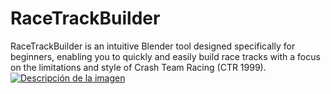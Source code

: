 # RaceTrackBuilder
RaceTrackBuilder is an intuitive Blender tool designed specifically for beginners, enabling you to quickly and easily build race tracks with a focus on the limitations and style of Crash Team Racing (CTR 1999). 
[![Descripción de la imagen](https://res.cloudinary.com/sir-uka/image/upload/zzljajuhbt1hgoklj58b.png)](https://res.cloudinary.com/dkbb7jp8a/image/upload/v1737719116/zzljajuhbt1hgoklj58b.png)


